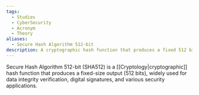 ```yaml
---
tags:
  - Studies
  - CyberSecurity
  - Acronym
  - Theory
aliases:
  - Secure Hash Algorithm 512-bit
description: A cryptographic hash function that produces a fixed 512 bit output.
---
```

Secure Hash Algorithm 512-bit (SHA512) is a [[Cryptology|cryptographic]] hash function that produces a fixed-size output (512 bits), widely used for data integrity verification, digital signatures, and various security applications.